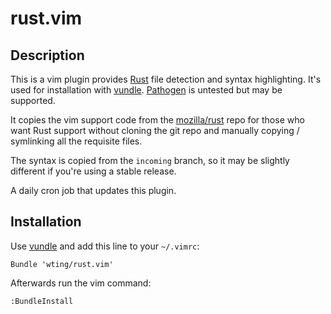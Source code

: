 # rust.vim

## Description

This is a vim plugin provides [Rust][r] file detection and syntax highlighting.
It's used for installation with [vundle][v]. [Pathogen][p] is untested but may
be supported.

It copies the vim support code from the [mozilla/rust][mr] repo for those who
want Rust support without cloning the git repo and manually copying / symlinking
all the requisite files.

The syntax is copied from the `incoming` branch, so it may be slightly different
if you're using a stable release.

A daily cron job that updates this plugin.

## Installation

Use [vundle][v] and add this line to your `~/.vimrc`:

    Bundle 'wting/rust.vim'

Afterwards run the vim command:

    :BundleInstall

[mr]: https://github.com/mozilla/rust
[r]: https://en.wikipedia.org/wiki/Rust_language
[v]: https://github.com/gmarik/vundle
[p]: https://github.com/tpope/vim-pathogen
